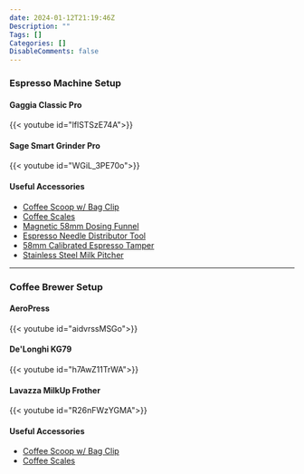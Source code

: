 ```yaml
---
date: 2024-01-12T21:19:46Z
Description: ""
Tags: []
Categories: []
DisableComments: false
---
```


### Espresso Machine Setup

#### Gaggia Classic Pro
{{< youtube id="lflSTSzE74A">}}

#### Sage Smart Grinder Pro
{{< youtube id="WGiL_3PE70o">}}

#### Useful Accessories
- [Coffee Scoop w/ Bag Clip](https://www.amazon.co.uk/gp/product/B087LT7RPN/)
- [Coffee Scales](https://www.amazon.co.uk/gp/product/B09B53XQNQ/)
- [Magnetic 58mm Dosing Funnel](https://www.amazon.co.uk/gp/product/B08MTPJH5B/)
- [Espresso Needle Distributor Tool](https://www.amazon.co.uk/gp/product/B09ZP2N4BV/)
- [58mm Calibrated Espresso Tamper](https://www.amazon.co.uk/gp/product/B06XQVG6GJ/)
- [Stainless Steel Milk Pitcher](https://www.amazon.co.uk/gp/product/B0756SB5WG/)

---

### Coffee Brewer Setup

#### AeroPress
{{< youtube id="aidvrssMSGo">}}

#### De'Longhi KG79
{{< youtube id="h7AwZ11TrWA">}}

#### Lavazza MilkUp Frother
{{< youtube id="R26nFWzYGMA">}}

#### Useful Accessories
- [Coffee Scoop w/ Bag Clip](https://www.amazon.co.uk/gp/product/B087LT7RPN/)
- [Coffee Scales](https://www.amazon.co.uk/gp/product/B09B53XQNQ/)


